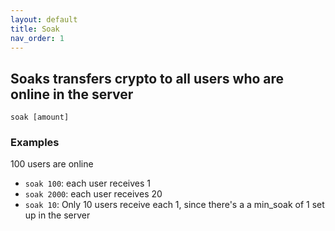 ```yaml
---
layout: default
title: Soak
nav_order: 1
---
```

## Soaks transfers crypto to all users who are online in the server
```
soak [amount]
```

### Examples
100 users are online
- `soak 100`: each user receives 1
- `soak 2000`: each user receives 20
- `soak 10`: Only 10 users receive each 1, since there's a a min_soak of 1 set up in the server
